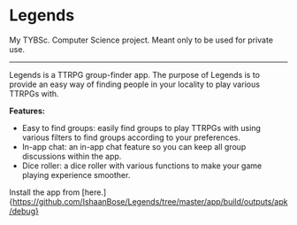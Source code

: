 # Legends
My TYBSc. Computer Science project. Meant only to be used for private use.
___________________________________
Legends is a TTRPG group-finder app. The purpose of Legends is to provide an easy way of finding people in your locality to play various TTRPGs with.

**Features:**
* Easy to find groups: easily find groups to play TTRPGs with using various filters to find groups according to your preferences.
* In-app chat: an in-app chat feature so you can keep all group discussions within the app.
* Dice roller: a dice roller with various functions to make your game playing experience smoother.

Install the app from [here.] {https://github.com/IshaanBose/Legends/tree/master/app/build/outputs/apk/debug}
